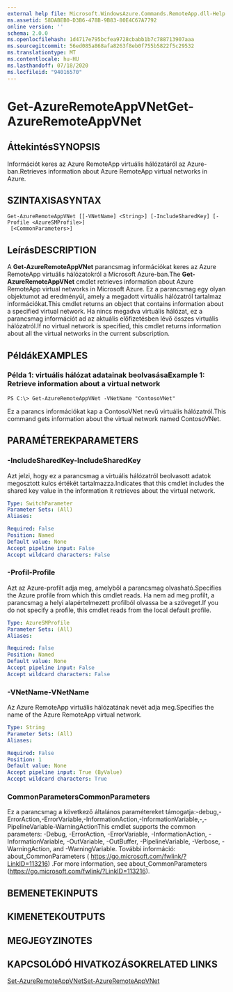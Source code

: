 ```yaml
---
external help file: Microsoft.WindowsAzure.Commands.RemoteApp.dll-Help.xml
ms.assetid: 58DABEB0-D3B6-478B-9B83-80E4C67A7792
online version: ''
schema: 2.0.0
ms.openlocfilehash: 1d4717e795bcfea9728cbabb1b7c788713907aaa
ms.sourcegitcommit: 56ed085a868afa8263f8eb0f755b5822f5c29532
ms.translationtype: MT
ms.contentlocale: hu-HU
ms.lasthandoff: 07/18/2020
ms.locfileid: "94016570"
---
```

# <span data-ttu-id="386e1-101">Get-AzureRemoteAppVNet</span><span class="sxs-lookup"><span data-stu-id="386e1-101">Get-AzureRemoteAppVNet</span></span>

## <span data-ttu-id="386e1-102">Áttekintés</span><span class="sxs-lookup"><span data-stu-id="386e1-102">SYNOPSIS</span></span>
<span data-ttu-id="386e1-103">Információt keres az Azure RemoteApp virtuális hálózatáról az Azure-ban.</span><span class="sxs-lookup"><span data-stu-id="386e1-103">Retrieves information about Azure RemoteApp virtual networks in Azure.</span></span>

## <span data-ttu-id="386e1-104">SZINTAXISA</span><span class="sxs-lookup"><span data-stu-id="386e1-104">SYNTAX</span></span>

```
Get-AzureRemoteAppVNet [[-VNetName] <String>] [-IncludeSharedKey] [-Profile <AzureSMProfile>]
 [<CommonParameters>]
```

## <span data-ttu-id="386e1-105">Leírás</span><span class="sxs-lookup"><span data-stu-id="386e1-105">DESCRIPTION</span></span>
<span data-ttu-id="386e1-106">A **Get-AzureRemoteAppVNet** parancsmag információkat keres az Azure RemoteApp virtuális hálózatokról a Microsoft Azure-ban.</span><span class="sxs-lookup"><span data-stu-id="386e1-106">The **Get-AzureRemoteAppVNet** cmdlet retrieves information about Azure RemoteApp virtual networks in Microsoft Azure.</span></span>
<span data-ttu-id="386e1-107">Ez a parancsmag egy olyan objektumot ad eredményül, amely a megadott virtuális hálózatról tartalmaz információkat.</span><span class="sxs-lookup"><span data-stu-id="386e1-107">This cmdlet returns an object that contains information about a specified virtual network.</span></span>
<span data-ttu-id="386e1-108">Ha nincs megadva virtuális hálózat, ez a parancsmag információt ad az aktuális előfizetésben lévő összes virtuális hálózatról.</span><span class="sxs-lookup"><span data-stu-id="386e1-108">If no virtual network is specified, this cmdlet returns information about all the virtual networks in the current subscription.</span></span>

## <span data-ttu-id="386e1-109">Példák</span><span class="sxs-lookup"><span data-stu-id="386e1-109">EXAMPLES</span></span>

### <span data-ttu-id="386e1-110">Példa 1: virtuális hálózat adatainak beolvasása</span><span class="sxs-lookup"><span data-stu-id="386e1-110">Example 1: Retrieve information about a virtual network</span></span>
```
PS C:\> Get-AzureRemoteAppVNet -VNetName "ContosoVNet"
```

<span data-ttu-id="386e1-111">Ez a parancs információkat kap a ContosoVNet nevű virtuális hálózatról.</span><span class="sxs-lookup"><span data-stu-id="386e1-111">This command gets information about the virtual network named ContosoVNet.</span></span>

## <span data-ttu-id="386e1-112">PARAMÉTEREK</span><span class="sxs-lookup"><span data-stu-id="386e1-112">PARAMETERS</span></span>

### <span data-ttu-id="386e1-113">-IncludeSharedKey</span><span class="sxs-lookup"><span data-stu-id="386e1-113">-IncludeSharedKey</span></span>
<span data-ttu-id="386e1-114">Azt jelzi, hogy ez a parancsmag a virtuális hálózatról beolvasott adatok megosztott kulcs értékét tartalmazza.</span><span class="sxs-lookup"><span data-stu-id="386e1-114">Indicates that this cmdlet includes the shared key value in the information it retrieves about the virtual network.</span></span>

```yaml
Type: SwitchParameter
Parameter Sets: (All)
Aliases: 

Required: False
Position: Named
Default value: None
Accept pipeline input: False
Accept wildcard characters: False
```

### <span data-ttu-id="386e1-115">-Profil</span><span class="sxs-lookup"><span data-stu-id="386e1-115">-Profile</span></span>
<span data-ttu-id="386e1-116">Azt az Azure-profilt adja meg, amelyből a parancsmag olvasható.</span><span class="sxs-lookup"><span data-stu-id="386e1-116">Specifies the Azure profile from which this cmdlet reads.</span></span>
<span data-ttu-id="386e1-117">Ha nem ad meg profilt, a parancsmag a helyi alapértelmezett profilból olvassa be a szöveget.</span><span class="sxs-lookup"><span data-stu-id="386e1-117">If you do not specify a profile, this cmdlet reads from the local default profile.</span></span>

```yaml
Type: AzureSMProfile
Parameter Sets: (All)
Aliases: 

Required: False
Position: Named
Default value: None
Accept pipeline input: False
Accept wildcard characters: False
```

### <span data-ttu-id="386e1-118">-VNetName</span><span class="sxs-lookup"><span data-stu-id="386e1-118">-VNetName</span></span>
<span data-ttu-id="386e1-119">Az Azure RemoteApp virtuális hálózatának nevét adja meg.</span><span class="sxs-lookup"><span data-stu-id="386e1-119">Specifies the name of the Azure RemoteApp virtual network.</span></span>

```yaml
Type: String
Parameter Sets: (All)
Aliases: 

Required: False
Position: 1
Default value: None
Accept pipeline input: True (ByValue)
Accept wildcard characters: True
```

### <span data-ttu-id="386e1-120">CommonParameters</span><span class="sxs-lookup"><span data-stu-id="386e1-120">CommonParameters</span></span>
<span data-ttu-id="386e1-121">Ez a parancsmag a következő általános paramétereket támogatja:-debug,-ErrorAction,-ErrorVariable,-InformationAction,-InformationVariable,-,-PipelineVariable-WarningAction</span><span class="sxs-lookup"><span data-stu-id="386e1-121">This cmdlet supports the common parameters: -Debug, -ErrorAction, -ErrorVariable, -InformationAction, -InformationVariable, -OutVariable, -OutBuffer, -PipelineVariable, -Verbose, -WarningAction, and -WarningVariable.</span></span> <span data-ttu-id="386e1-122">További információ: about_CommonParameters ( https://go.microsoft.com/fwlink/?LinkID=113216) .</span><span class="sxs-lookup"><span data-stu-id="386e1-122">For more information, see about_CommonParameters (https://go.microsoft.com/fwlink/?LinkID=113216).</span></span>

## <span data-ttu-id="386e1-123">BEMENETEK</span><span class="sxs-lookup"><span data-stu-id="386e1-123">INPUTS</span></span>

## <span data-ttu-id="386e1-124">KIMENETEK</span><span class="sxs-lookup"><span data-stu-id="386e1-124">OUTPUTS</span></span>

## <span data-ttu-id="386e1-125">MEGJEGYZI</span><span class="sxs-lookup"><span data-stu-id="386e1-125">NOTES</span></span>

## <span data-ttu-id="386e1-126">KAPCSOLÓDÓ HIVATKOZÁSOK</span><span class="sxs-lookup"><span data-stu-id="386e1-126">RELATED LINKS</span></span>

[<span data-ttu-id="386e1-127">Set-AzureRemoteAppVNet</span><span class="sxs-lookup"><span data-stu-id="386e1-127">Set-AzureRemoteAppVNet</span></span>](./Set-AzureRemoteAppVNet.md)


